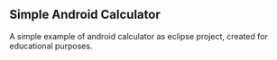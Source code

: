 Simple Android Calculator
---

A simple example of android calculator as eclipse project, created for educational purposes.
